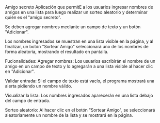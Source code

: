 Amigo secreto
 Aplicación que permitE a los usuarios ingresar nombres de amigos en una lista para luego realizar un sorteo aleatorio y determinar quién es el "amigo secreto".

Se deben  agregar nombres mediante un campo de texto y un botón "Adicionar".

Los nombres ingresados se muestran en una lista visible en la página, y al finalizar, un botón "Sortear Amigo" seleccionará uno de los nombres de forma aleatoria, 
mostrando el resultado en pantalla.

Fucionalidades:
Agregar nombres: Los usuarios escribirán el nombre de un amigo en un campo de texto y lo agregarán a una lista visible al hacer clic en "Adicionar".

Validar entrada: Si el campo de texto está vacío, el programa mostrará una alerta pidiendo un nombre válido.

Visualizar la lista: Los nombres ingresados aparecerán en una lista debajo del campo de entrada.

Sorteo aleatorio: Al hacer clic en el botón "Sortear Amigo", se seleccionará aleatoriamente un nombre de la lista y se mostrará en la página.


